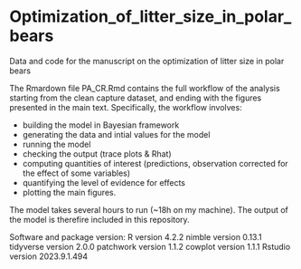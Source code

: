 # Optimization_of_litter_size_in_polar_bears
Data and code for the manuscript on the optimization of litter size in polar bears

The Rmardown file PA_CR.Rmd contains the full workflow of the analysis starting from the clean capture dataset, and ending with the figures presented in the main text. Specifically, the workflow involves:
- building the model in Bayesian framework
- generating the data and intial values for the model
- running the model
- checking the output (trace plots & Rhat)
- computing quantities of interest (predictions, observation corrected for the effect of some variables)
- quantifying the level of evidence for effects
- plotting the main figures.

The model takes several hours to run (~18h on my machine). The output of the model is therefire included in this repository.


Software and package version:
R version 4.2.2
nimble version 0.13.1
tidyverse version 2.0.0
patchwork version 1.1.2
cowplot version 1.1.1
Rstudio version 2023.9.1.494
